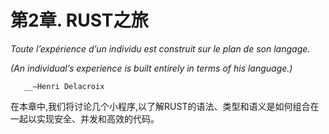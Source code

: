 # 第2章. RUST之旅

_Toute l’expérience d’un individu est construit sur le plan de son langage._ 

_\(An individual’s experience is built entirely in terms of his language.\)_

       __—Henri Delacroix

 在本章中,我们将讨论几个小程序,以了解RUST的语法、类型和语义是如何组合在一起以实现安全、并发和高效的代码。

